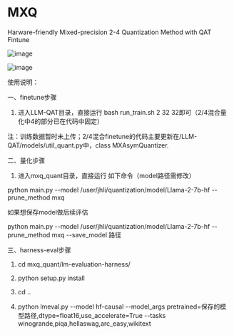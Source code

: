 # MXQ
Harware-friendly Mixed-precision 2-4 Quantization Method with QAT Fintune

![image](https://github.com/Kimho666/MXQ/assets/137678908/bff35113-1ba5-4cd0-8013-09e6ebc6b274)

![image](https://github.com/Kimho666/MXQ/assets/137678908/94b527ab-31c7-41ac-a868-5235fa779ab4)

使用说明：

一、finetune步骤

1. 进入LLM-QAT目录，直接运行 bash run_train.sh 2 32 32即可（2/4混合量化中4的部分已在代码中固定）

注：训练数据暂时未上传；2/4混合finetune的代码主要更新在/LLM-QAT/models/util_quant.py中，class MXAsymQuantizer.

二、量化步骤

1. 进入mxq_quant目录，直接运行 如下命令（model路径需修改）

python main.py --model /user/jhli/quantization/model/Llama-2-7b-hf --prune_method mxq

如果想保存model做后续评估

python main.py --model /user/jhli/quantization/model/Llama-2-7b-hf --prune_method mxq --save_model 路径

三、harness-eval步骤

1. cd mxq_quant/lm-evaluation-harness/

2. python setup.py install
   
4. cd ..
   
6. python lmeval.py --model hf-causal --model_args pretrained=保存的模型路径,dtype=float16,use_accelerate=True --tasks winogrande,piqa,hellaswag,arc_easy,wikitext



